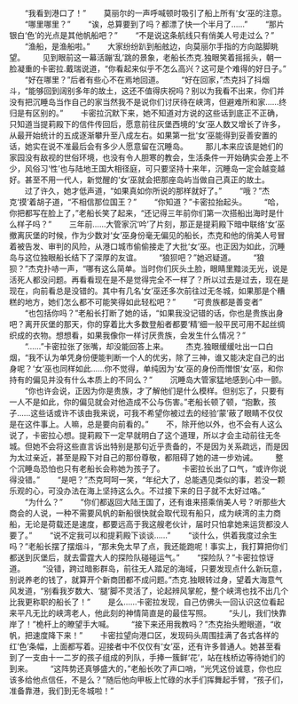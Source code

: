 　　“我看到港口了！”
　　莫丽尔的一声呼喊顿时吸引了船上所有‘女’巫的注意。
　　“哪里哪里？”
　　“诶，总算要到了吗？都漂了快一个半月了……”
　　“那片银白‘色’的光点是其他帆船吧？”
　　“不是说这条航线只有俏美人号走过么？”
　　“渔船，是渔船啦。”
　　大家纷纷趴到船舷边，向莫丽尔手指的方向踮脚眺望。
　　见到眼前这一幕活蹦‘乱’跳的景象，老船长杰克.独眼笑着摇摇头，朝一脸凝重的卡密拉.戴瑞说道，“你看起来似乎不怎么高兴？这可是个难得的好日子。”
　　“好在哪里？”后者有些心不在焉地回道。
　　“好在回家，”杰克抖了抖烟斗，“能够回到阔别多年的故土，这还不值得庆祝吗？别以为我看不出来，你们并没有把沉睡岛当作自己的家当然我不是说你们讨厌待在峡湾，但避难所和家……终归是有区别的。”
　　卡密拉沉默下来，她不知道对方说的这些话到底正不正确，只知道当提莉殿下的信件传回后，愿意前往灰堡西境的‘女’巫人数又增长了许多，从最开始统计的五成逐渐攀升至八成左右。如果第一批‘女’巫能得到妥善安置的话，她实在说不准最后会有多少人愿意留在沉睡岛。
　　那儿本来应该是她们的家园没有敌视的世俗环境，也没有令人胆寒的教会，生活条件一开始确实会差上不少，风俗习‘性’也与陆地王国大相径庭，可只要坚持十来年，沉睡岛一定会越变越好。甚至不用一代人，新觉醒的‘女’巫就会把那座岛屿当做自己真正的故土。
　　过了许久，她才低声道，“如果真如你所说的那样就好了。”
　　“哦？”杰克‘摸’着胡子道，“不相信那位国王？”
　　“你知道？”卡密拉抬起头。
　　“哈，你把都写在脸上了，”老船长笑了起来，“还记得三年前你们第一次搭船出海时是什么样子吗？”
　　三年前……大管家沉‘吟’了片刻，那正是提莉殿下暗中联络‘女’巫撤离灰堡的时候，作为少数对‘女’巫身份毫无偏见的船长，杰克和他的俏美人号冒着被告发、审判的风险，从港口城市偷偷接走了大批‘女’巫。也正因为如此，沉睡岛与这位独眼船长结下了深厚的友谊。
　　“狼狈吧？”她迟疑道。
　　“狼狈？”杰克扑哧一声，“哪有这么简单。当时你们灰头土脸，眼睛里黯淡无光，说是活死人都没问题。再看看现在是不是觉得完全不一样了？所以过去是过去，现在是现在，向前看总是没错的。其中有几名‘女’巫还多次前往过无冬城，如果那是个糟糕的地方，她们怎么都不可能笑得如此轻松吧？”
　　“可贵族都是善变者”
　　“也包括你吗？”老船长打断了她的话，“如果我没记错的话，你也是贵族出身吧？离开灰堡的那天，你的穿着比大多数登船者都要‘精’细一般平民可用不起丝绸织成的衣物。想想看，如果我像你一样讨厌贵族，会发生什么情况？”
　　“……”卡密拉张了张嘴，却没能回答上来。
　　杰克.独眼缓缓吐出一口白烟，“我不认为单凭身份便能判断一个人的优劣，除了三神，谁又能决定自己的出身呢？‘女’巫也同样如此……你不觉得，单纯因为‘女’巫的身份而憎恨‘女’巫，和你持有的偏见并没有什么本质上的不同么？”
　　沉睡岛大管家猛地感到心中一颤。
　　“你也许会说，正因为你是贵族，才了解他们是什么模样。但别忘了，只要有一人不是如此，你的偏见就会对他造成不公与伤害。”老船长顿了顿，“抱歉，孩子……这些话或许不该由我来说，可我不希望你被过去的经验‘蒙’蔽了眼睛不仅仅是在这件事上。人嘛，总是要向前看的。”
　　不，除开他以外，也不会有人这么说了，卡密拉心想。提莉殿下一定早就明白了这个道理，所以才会主动前往无冬城。但她不会将这些直言诉出特别是那句近乎责备的，不是因为关系疏远，而是因为太过亲近，甚至是殿下对自己的那份尊敬，都阻碍了她的进一步劝诫。
　　整个沉睡岛恐怕也只有老船长会称她为孩子了。
　　卡密拉长出了口气，“或许你说得没错。”
　　“是吧？”杰克呵呵一笑，“年纪大了，总能遇见类似的事，若没一颗乐观的心，可没办法在海上坚持这么久。不过接下来的日子就不太好过咯。”
　　“为什么？”
　　“你们都返回大陆王国了，还有谁来搭乘俏美人号？听那些大商会的人说，一种不需要风帆的新船很快就会取代现有船只，成为峡湾的主力商船，无论是荷载还是速度，都要远高于我这艘老伙计，届时只怕拿她来运货都没人要了。”
　　“说不定我可以和提莉殿下谈谈……”
　　“谈什么，供着我度过余生吗？”老船长摆了摆烟斗，“那未免太早了点，我还能跑呢！事实上，我打算把你们都送到灰堡后，就去雷霆大人的探险队碰碰运气。”
　　“探险队？”卡密拉惊讶道。
　　“没错，跨过暗影群岛，前往无人踏足的海域，只要发现点什么新玩意，别说养老的钱了，就算开个新商团都不成问题。”杰克.独眼转过身，望着大海意气风发道，“别看我岁数大、‘腿’脚不灵活了，论起辨风掌舵，整个峡湾也找不出几个比我更称职的船长了！”
　　是么……卡密拉发现，自己仿佛头一回认识这位看起来平凡无比的峡湾老人，他此刻的神情简直是的最佳写照。
　　“头儿，我们快靠岸了！”桅杆上的瞭望手大喊。
　　“接下来还用我教吗？”杰克抬头瞪眼道，“收帆，把速度降下来！”
　　卡密拉望向港口区，发现码头周围挂满了各式各样的红‘色’条幅，上面都写着。迎接者中不仅仅有‘女’巫，还有许多普通人。她甚至看到了一支由十一二岁的孩子组成的列队，手捧一簇鲜‘花’，站在栈桥边等待她们的到来。
　　“这阵势还真够盛大的，”老船长吹了声口哨，“光凭这份诚意，你也应该多给他点信任，不是么？”随后他向甲板上忙碌的水手们挥舞起手臂，“孩子们，准备靠港，我们到无冬城啦！”